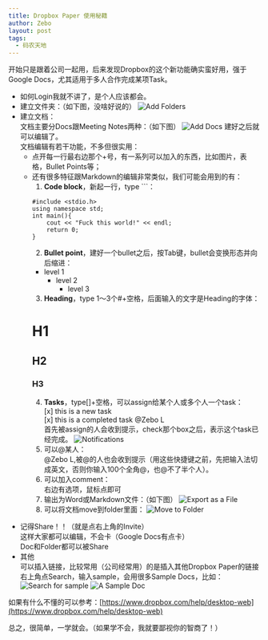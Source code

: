 ```yaml
---
title: Dropbox Paper 使用秘籍
author: Zebo
layout: post
tags:
  - 码农天地
---
```


开始只是跟着公司一起用，后来发现Dropbox的这个新功能确实蛮好用，强于Google Docs，尤其适用于多人合作完成某项Task。

* 如何Login我就不讲了，是个人应该都会。
* 建立文件夹：（如下图，没啥好说的）
![Add Folders](https://d2mxuefqeaa7sj.cloudfront.net/s_787603B506DD1AD55C342FC47A27748AD25CBA3D7F0A10A40438325E02D88947_1507016596118_dropbox_folder.png)
* 建立文档：  
  文档主要分Docs跟Meeting Notes两种：（如下图）
  ![Add Docs](https://d2mxuefqeaa7sj.cloudfront.net/s_787603B506DD1AD55C342FC47A27748AD25CBA3D7F0A10A40438325E02D88947_1507017480049_Screen+Shot+2017-10-03+at+12.56.11+AM.png)
  建好之后就可以编辑了。  
  文档编辑有若干功能，不多但很实用：
  * 点开每一行最右边那个+号，有一系列可以加入的东西，比如图片，表格，Bullet Points等；
  * 还有很多特征跟Markdown的编辑非常类似，我们可能会用到的有：
    1. **Code block**，新起一行，type ```：  
      ```
      #include <stdio.h>
      using namespace std;
      int main(){
          cout << "Fuck this world!" << endl;
          return 0;
      }
      ```
    2. **Bullet point**，建好一个bullet之后，按Tab键，bullet会变换形态并向后缩进：
      - level 1
        - level 2
          - level 3
    3. **Heading**，type 1～3个#+空格，后面输入的文字是Heading的字体：
      # H1
      ## H2
      ### H3
    4. **Tasks**，type[]+空格，可以assign给某个人或多个人一个task：  
      [x] this is a new task  
      [x] this is a completed task @Zebo L  
      首先被assign的人会收到提示，check那个box之后，表示这个task已经完成。
      ![Notifications](https://d2mxuefqeaa7sj.cloudfront.net/s_787603B506DD1AD55C342FC47A27748AD25CBA3D7F0A10A40438325E02D88947_1507019180301_Screen+Shot+2017-10-03+at+1.26.01+AM.png)
    5. 可以@某人：  
      @Zebo L,被@的人也会收到提示（用这些快捷键之前，先把输入法切成英文，否则你输入100个全角@，也@不了半个人）。
    6. 可以加入comment：  
      右边有选项，鼠标点即可
    7. 输出为Word或Markdown文件：（如下图）
      ![Export as a File](https://d2mxuefqeaa7sj.cloudfront.net/s_787603B506DD1AD55C342FC47A27748AD25CBA3D7F0A10A40438325E02D88947_1507019854450_Screen+Shot+2017-10-03+at+1.35.42+AM.png)
    8. 可以将文档move到folder里面：
      ![Move to Folder](https://d2mxuefqeaa7sj.cloudfront.net/s_787603B506DD1AD55C342FC47A27748AD25CBA3D7F0A10A40438325E02D88947_1507020598234_Screen+Shot+2017-10-03+at+1.48.45+AM.png)
- 记得Share！！（就是点右上角的Invite）  
  这样大家都可以编辑，不会卡（Google Docs有点卡）  
  Doc和Folder都可以被Share
- 其他  
  可以插入链接，比较常用（公司经常用）的是插入其他Dropbox Paper的链接  
  右上角点Search，输入sample，会用很多Sample Docs，比如：
  ![Search for sample](https://d2mxuefqeaa7sj.cloudfront.net/s_787603B506DD1AD55C342FC47A27748AD25CBA3D7F0A10A40438325E02D88947_1507020254796_Screen+Shot+2017-10-03+at+1.43.39+AM.png)
  ![A Sample Doc](https://d2mxuefqeaa7sj.cloudfront.net/s_787603B506DD1AD55C342FC47A27748AD25CBA3D7F0A10A40438325E02D88947_1507020280001_Screen+Shot+2017-10-03+at+1.43.49+AM.png)

如果有什么不懂的可以参考：[https://www.dropbox.com/help/desktop-web](https://www.dropbox.com/help/desktop-web)

总之，很简单，一学就会。（如果学不会，我就要鄙视你的智商了！）
